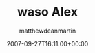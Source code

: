 ---
title: 'waso Alex'
posts: 2
hash: 't877'
author: 'matthewdeanmartin'
date: 2007-09-27T16:11:00+00:00
sources:
  - http://forums.tokipona.org/viewtopic.php%3Ft=877.html
---